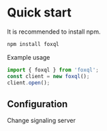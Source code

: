 # Quick start

It is recommended to install npm.

```bash
npm install foxql
```

Example usage

```javascript
import { foxql } from 'foxql';
const client = new foxql();
client.open();
```

## Configuration

Change signaling server
```javascript

```
